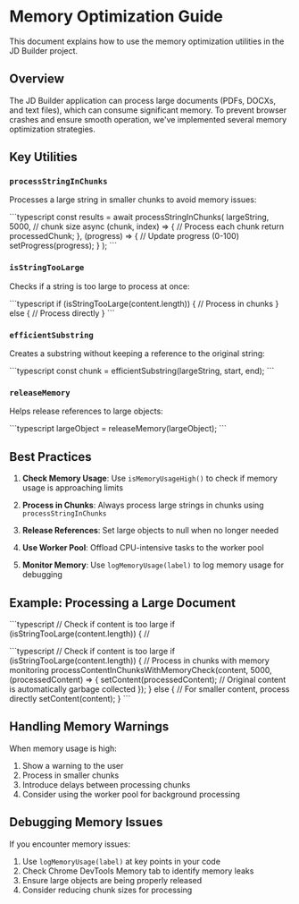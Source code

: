 # Memory Optimization Guide

This document explains how to use the memory optimization utilities in the JD Builder project.

## Overview

The JD Builder application can process large documents (PDFs, DOCXs, and text files), which can consume significant memory. To prevent browser crashes and ensure smooth operation, we've implemented several memory optimization strategies.

## Key Utilities

### `processStringInChunks`

Processes a large string in smaller chunks to avoid memory issues:

\`\`\`typescript
const results = await processStringInChunks(
 largeString,
 5000, // chunk size
 async (chunk, index) => {
   // Process each chunk
   return processedChunk;
 },
 (progress) => {
   // Update progress (0-100)
   setProgress(progress);
 }
);
\`\`\`

### `isStringTooLarge`

Checks if a string is too large to process at once:

\`\`\`typescript
if (isStringTooLarge(content.length)) {
 // Process in chunks
} else {
 // Process directly
}
\`\`\`

### `efficientSubstring`

Creates a substring without keeping a reference to the original string:

\`\`\`typescript
const chunk = efficientSubstring(largeString, start, end);
\`\`\`

### `releaseMemory`

Helps release references to large objects:

\`\`\`typescript
largeObject = releaseMemory(largeObject);
\`\`\`

## Best Practices

1. **Check Memory Usage**: Use `isMemoryUsageHigh()` to check if memory usage is approaching limits

2. **Process in Chunks**: Always process large strings in chunks using `processStringInChunks`

3. **Release References**: Set large objects to null when no longer needed

4. **Use Worker Pool**: Offload CPU-intensive tasks to the worker pool

5. **Monitor Memory**: Use `logMemoryUsage(label)` to log memory usage for debugging

## Example: Processing a Large Document

\`\`\`typescript
// Check if content is too large
if (isStringTooLarge(content.length)) {
 //

\`\`\`typescript
// Check if content is too large
if (isStringTooLarge(content.length)) {
 // Process in chunks with memory monitoring
 processContentInChunksWithMemoryCheck(content, 5000, (processedContent) => {
   setContent(processedContent);
   // Original content is automatically garbage collected
 });
} else {
 // For smaller content, process directly
 setContent(content);
}
\`\`\`

## Handling Memory Warnings

When memory usage is high:

1. Show a warning to the user
2. Process in smaller chunks
3. Introduce delays between processing chunks
4. Consider using the worker pool for background processing

## Debugging Memory Issues

If you encounter memory issues:

1. Use `logMemoryUsage(label)` at key points in your code
2. Check Chrome DevTools Memory tab to identify memory leaks
3. Ensure large objects are being properly released
4. Consider reducing chunk sizes for processing
